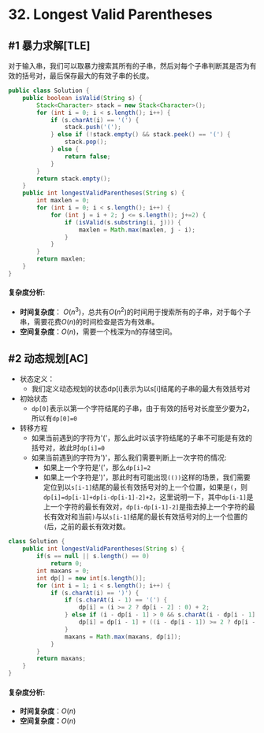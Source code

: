 # 32. Longest Valid Parentheses

## #1 暴力求解[TLE]

对于输入串，我们可以取暴力搜索其所有的子串，然后对每个子串判断其是否为有效的括号对，最后保存最大的有效子串的长度。

```java
public class Solution {
    public boolean isValid(String s) {
        Stack<Character> stack = new Stack<Character>();
        for (int i = 0; i < s.length(); i++) {
            if (s.charAt(i) == '(') {
                stack.push('(');
            } else if (!stack.empty() && stack.peek() == '(') {
                stack.pop();
            } else {
                return false;
            }
        }
        return stack.empty();
    }
    public int longestValidParentheses(String s) {
        int maxlen = 0;
        for (int i = 0; i < s.length(); i++) {
            for (int j = i + 2; j <= s.length(); j+=2) {
                if (isValid(s.substring(i, j))) {
                    maxlen = Math.max(maxlen, j - i);
                }
            }
        }
        return maxlen;
    }
}
```

#### 复杂度分析:

- **时间复杂度**： $O(n^3)$，总共有$O(n^2)$的时间用于搜索所有的子串，对于每个子串，需要花费$O(n)$的时间检查是否为有效串。
- **空间复杂度**：$O(n)$，需要一个栈深为n的存储空间。

## #2 动态规划[AC]

- 状态定义：
  - 我们定义动态规划的状态dp[i]表示为以s[i]结尾的子串的最大有效括号对
- 初始状态
  - `dp[0]`表示以第一个字符结尾的子串，由于有效的括号对长度至少要为2，所以有`dp[0]=0`
- 转移方程
  - 如果当前遇到的字符为'('，那么此时以该字符结尾的子串不可能是有效的括号对，故此时`dp[i]=0`
  - 如果当前遇到的字符为')'，那么我们需要判断上一次字符的情况:
    - 如果上一个字符是'('，那么`dp[i]=2`
    - 如果上一个字符是')'，那此时有可能出现`(())`这样的场景，我们需要定位到以`s[i-1]`结尾的最长有效括号对的上一个位置，如果是`(`，则`dp[i]=dp[i-1]+dp[i-dp[i-1]-2]+2`，这里说明一下，其中`dp[i-1]`是上一个字符的最长有效对，`dp[i-dp[i-1]-2]`是指去掉上一个字符的最长有效对和当前`)`与以`s[i-1]`结尾的最长有效括号对的上一个位置的`(`后，之前的最长有效对数。

```java
class Solution {
    public int longestValidParentheses(String s) {
        if(s == null || s.length() == 0)
            return 0;
        int maxans = 0;
        int dp[] = new int[s.length()];
        for (int i = 1; i < s.length(); i++) {
            if (s.charAt(i) == ')') {
                if (s.charAt(i - 1) == '(') {
                    dp[i] = (i >= 2 ? dp[i - 2] : 0) + 2;
                } else if (i - dp[i - 1] > 0 && s.charAt(i - dp[i - 1] - 1) == '(') {
                    dp[i] = dp[i - 1] + ((i - dp[i - 1]) >= 2 ? dp[i - dp[i - 1] - 2] : 0) + 2;
                }
                maxans = Math.max(maxans, dp[i]);
            }
        }
        return maxans;
    }
}
```

#### 复杂度分析:

- **时间复杂度**：$O(n)$
- **空间复杂度：**$O(n)$

